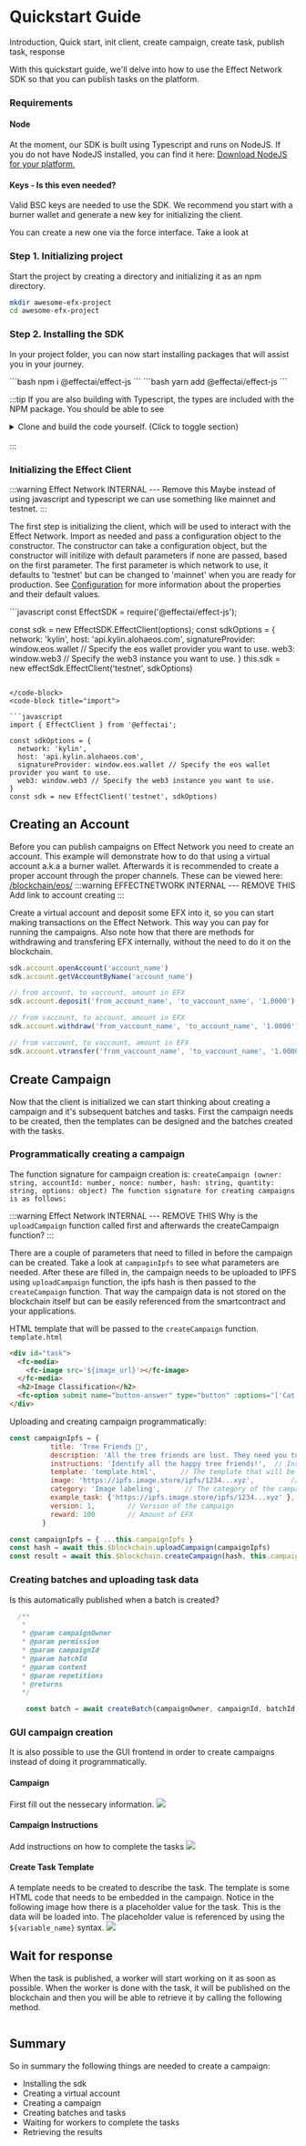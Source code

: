 # Quickstart Guide

Introduction, Quick start, init client, create campaign, create task, publish task, response

With this quickstart guide, we'll delve into how to use the Effect Network SDK so that you can publish tasks on the platform. 

### Requirements

#### Node
At the moment, our SDK is built using Typescript and runs on NodeJS. If you do not have NodeJS installed, you can find it here:
[Download NodeJS for your platform.](https://nodejs.org/en/download/)

#### Keys - Is this even needed?
Valid BSC keys are needed to use the SDK.
We recommend you start with a burner wallet and generate a new key for initializing the client.

You can create a new one via the force interface.
Take a look at 

### Step 1. Initializing project

Start the project by creating a directory and initializing it as an npm directory.

```bash
mkdir awesome-efx-project
cd awesome-efx-project
```

### Step 2. Installing the SDK
In your project folder, you can now start installing packages that will assist you in your journey.

<code-group>
<code-block title="NPM">
```bash
npm i @effectai/effect-js
```
</code-block>

<code-block title="YARN">
```bash
yarn add @effectai/effect-js
```
</code-block>
</code-group>

:::tip 
If you are also building with Typescript, the types are included with the NPM package. You should be able to see 

<details>
<summary> Clone and build the code yourself. (Click to toggle section) </summary>

To start, you will need to import the SDK using either `require` or `import` as needed. 
At the moment, the npm package only supports CommonJS exports. If it does not work as needed, you can clone the GitHub repo and build the needed module format yourself. 
There are three module formats supported at the moment: [[CommonJS](https://nodejs.org/docs/latest/api/modules.html), [UMD](https://github.com/umdjs/umd), [ES6](https://developer.mozilla.org/en-US/docs/Web/JavaScript/Guide/Modules)]


```
git clone git@github.com:effectai/developer-docs.git
npm i
npm run build:umd
# OR
npm run build:es


# Then from your project folder link back to the package
npm link /path/to/effect-js
```
</details>

<br>
:::


### Initializing the Effect Client

:::warning Effect Network INTERNAL --- Remove this
Maybe instead of using javascript and typescript we can use something like mainnet and testnet.
:::

The first step is initializing the client, which will be used to interact with the Effect Network. 
Import as needed and pass a configuration object to the constructor. 
The constructor can take a configuration object, but the constructor will initilize with default parameters if none are passed, based on the first parameter. 
The first parameter is which network to use, it defaults to 'testnet' but can be changed to 'mainnet' when you are ready for production.
See [Configuration](../sdk/) for more information about the properties and their default values.


<code-group>
<code-block title="require">
```javascript
const EffectSDK = require('@effectai/effect-js'); 

const sdk = new EffectSDK.EffectClient(options);
const sdkOptions = {
  network: 'kylin',
  host: 'api.kylin.alohaeos.com',
  signatureProvider: window.eos.wallet // Specify the eos wallet provider you want to use.
  web3: window.web3 // Specify the web3 instance you want to use.
}
this.sdk = new effectSdk.EffectClient('testnet', sdkOptions)

```

</code-block>
<code-block title="import">

```javascript
import { EffectClient } from '@effectai';

const sdkOptions = {
  network: 'kylin',
  host: 'api.kylin.alohaeos.com',
  signatureProvider: window.eos.wallet // Specify the eos wallet provider you want to use.
  web3: window.web3 // Specify the web3 instance you want to use.
}
const sdk = new EffectClient('testnet', sdkOptions)

```
</code-block>
</code-group>

## Creating an Account
Before you can publish campaigns on Effect Network you need to create an account. This example will demonstrate how to do that using a virtual account a.k.a a burner wallet. Afterwards it is recommended to create a proper account through the proper channels. These can be viewed here: [/blockchain/eos/](../blockchain/eos/)
:::warning EFFECTNETWORK INTERNAL --- REMOVE THIS
Add link to account creating
:::

Create a virtual account and deposit some EFX into it, so you can start making transactions on the Effect Network. This way you can pay for running the campaigns.
Also note how that there are methods for withdrawing and transfering EFX internally, without the need to do it on the blockchain.

```js
sdk.account.openAccount('account_name')
sdk.account.getVAccountByName('account_name')

// from account, to vaccount, amount in EFX
sdk.account.deposit('from_account_name', 'to_vaccount_name', '1.0000')

// from vaccount, to account, amount in EFX
sdk.account.withdraw('from_vaccount_name', 'to_account_name', '1.0000')

// from vaccount, to vaccount, amount in EFX
sdk.account.vtransfer('from_vaccount_name', 'to_vaccount_name', '1.0000')
```
## Create Campaign

Now that the client is initialized we can start thinking about creating a campaign and it's subsequent batches and tasks. First the campaign needs to be created, then the templates can be designed and the batches created with the tasks.

### Programmatically creating a campaign
The function signature for campaign creation is:
`createCampaign (owner: string, accountId: number, nonce: number, hash: string, quantity: string, options: object)
The function signature for creating campaigns is as follows:`

:::warning Effect Network INTERNAL --- REMOVE THIS
Why is the `uploadCampaign` function called first and afterwards the createCampaign function?
:::

There are a couple of parameters that need to filled in before the campaign can be created. Take a look at `campaginIpfs` to see what parameters are needed. After these are filled in, the campaign needs to be uploaded to IPFS using `uploadCampaign` function, the ipfs hash is then passed to the `createCampaign` function. That way the campaign data is not stored on the blockchain itself but can be easily referenced from the smartcontract and your applications.

HTML template that will be passed to the `createCampaign` function. `template.html`
```html
<div id="task">
  <fc-media>
    <fc-image src='${image_url}'></fc-image>
  </fc-media>
  <h2>Image Classification</h2>
  <fc-option submit name="button-answer" type="button" :options="['Cat','Dog','Mechanical Turk','Other']" label="What do you see in the picture above?"></fc-option>
</div>
````

Uploading and creating campaign programmatically:
```js
const campaignIpfs = {
          title: 'Tree Friends 🐻',
          description: 'All the tree friends are lost. They need you to find them.',   // Description of the campaign
          instructions: 'Identify all the happy tree friends!',  // Instructions for workers on how to complete tasks, accepts Markdown
          template: 'template.html',      // The template that will be used for the tasks
          image: 'https://ipfs.image.store/ipfs/1234...xyz',         // Campaign image
          category: 'Image labeling',      // The category of the campaign
          example_task: {'https://ipfs.image.store/ipfs/1234...xyz' },  // Example task that will prefill the task form
          version: 1,        // Version of the campaign
          reward: 100        // Amount of EFX
        }

const campaignIpfs = { ...this.campaignIpfs }
const hash = await this.$blockchain.uploadCampaign(campaignIpfs)
const result = await this.$blockchain.createCampaign(hash, this.campaignIpfs.reward)

```

### Creating batches and uploading task data

Is this automatically published when a batch is created?

```js
  /**
   * 
   * @param campaignOwner
   * @param permission
   * @param campaignId
   * @param batchId
   * @param content
   * @param repetitions
   * @returns
   */

    const batch = await createBatch(campaignOwner, campaignId, batchId, content, repititions, options)

```
### GUI campaign creation
It is also possible to use the GUI frontend in order to create campaigns instead of doing it programmatically. 

#### Campaign 
First fill out the nessecary information.
![](./campaign_creation.png)

#### Campaign Instructions
Add instructions on how to complete the tasks
![](./instructions.png)

#### Create Task Template
A template needs to be created to describe the task. The template is some HTML code that needs to be embedded in the campaign. Notice in the following image how there is a  placeholder value for the task. This is the data will be loaded into. The placeholder value is referenced by using the `${variable_name}` syntax.
![](./task.png)




## Wait for response
When the task is published, a worker will start working on it as soon as possible. When the worker is done with the task, it will be published on the blockchain and then you will be able to retrieve it by calling the following method.

```js

```


## Summary

So in summary the following things are needed to create a campaign:
- Installing the sdk
- Creating a virtual account
- Creating a campaign
- Creating batches and tasks
- Waiting for workers to complete the tasks
- Retrieving the results

